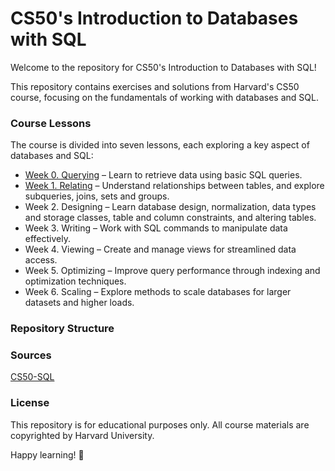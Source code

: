 # CS50's Introduction to Databases with SQL
Welcome to the repository for CS50's Introduction to Databases with SQL!

This repository contains exercises and solutions from Harvard's CS50 course, focusing on the fundamentals of working with databases and SQL.

### Course Lessons
The course is divided into seven lessons, each exploring a key aspect of databases and SQL:

- [Week 0. Querying](https://github.com/PanosChatzi/CS50-SQL/tree/main/Week%200.%20Querying) – Learn to retrieve data using basic SQL queries.
- [Week 1. Relating](https://github.com/PanosChatzi/CS50-SQL/tree/main/Week%201.%20Relating) – Understand relationships between tables, and explore subqueries, joins, sets and groups.
- Week 2. Designing – Learn database design, normalization, data types and storage classes, table and column constraints, and altering tables.
- Week 3. Writing – Work with SQL commands to manipulate data effectively.
- Week 4. Viewing – Create and manage views for streamlined data access.
- Week 5. Optimizing – Improve query performance through indexing and optimization techniques.
- Week 6. Scaling – Explore methods to scale databases for larger datasets and higher loads.

### Repository Structure

### Sources
[CS50-SQL](https://cs50.harvard.edu/sql/2024/)

### License
This repository is for educational purposes only. All course materials are copyrighted by Harvard University.

Happy learning! 🚀

